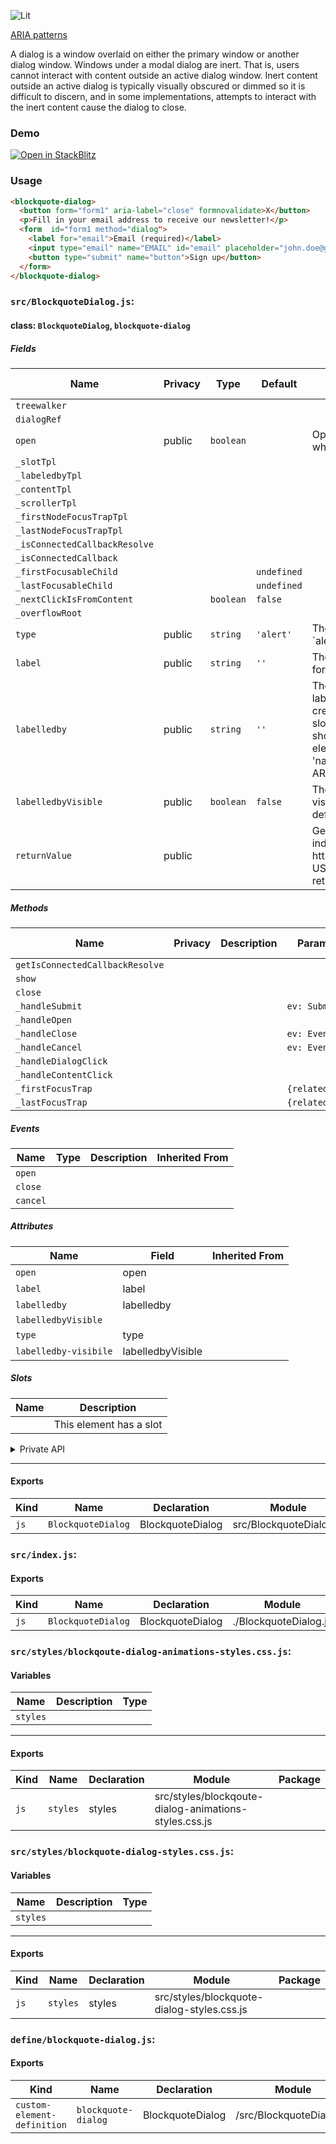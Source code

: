 ![Lit](https://img.shields.io/badge/lit-3.0.0-blue.svg)

[ARIA patterns](https://www.w3.org/WAI/ARIA/apg/patterns/)

A dialog is a window overlaid on either the primary window or another dialog window. Windows under a modal dialog are inert. That is, users cannot interact with content outside an active dialog window.
Inert content outside an active dialog is typically visually obscured or dimmed so it is difficult to discern, and in some implementations, attempts to interact with the inert content cause the dialog to close.

### Demo

[![Open in StackBlitz](https://developer.stackblitz.com/img/open_in_stackblitz.svg)](https://stackblitz.com/github/oscarmarina/blockquote-web-components/tree/main/packages/components/blockquote-dialog)

### Usage

```html
<blockquote-dialog>
  <button form="form1" aria-label="close" formnovalidate>X</button>
  <p>Fill in your email address to receive our newsletter!</p>
  <form  id="form1 method="dialog">
    <label for="email">Email (required)</label>
    <input type="email" name="EMAIL" id="email" placeholder="john.doe@gmail.com" required />
    <button type="submit" name="button">Sign up</button>
  </form>
</blockquote-dialog>
```


### `src/BlockquoteDialog.js`:

#### class: `BlockquoteDialog`, `blockquote-dialog`

##### Fields

| Name                          | Privacy | Type      | Default     | Description                                                                                                                                                                                                                                                                                                                                                                                            | Inherited From |
| ----------------------------- | ------- | --------- | ----------- | ------------------------------------------------------------------------------------------------------------------------------------------------------------------------------------------------------------------------------------------------------------------------------------------------------------------------------------------------------------------------------------------------------ | -------------- |
| `treewalker`                  |         |           |             |                                                                                                                                                                                                                                                                                                                                                                                                        |                |
| `dialogRef`                   |         |           |             |                                                                                                                                                                                                                                                                                                                                                                                                        |                |
| `open`                        | public  | `boolean` |             | Opens the dialog when set to \`true\` and closes it when set to \`false\`.                                                                                                                                                                                                                                                                                                                             |                |
| `_slotTpl`                    |         |           |             |                                                                                                                                                                                                                                                                                                                                                                                                        |                |
| `_labeledbyTpl`               |         |           |             |                                                                                                                                                                                                                                                                                                                                                                                                        |                |
| `_contentTpl`                 |         |           |             |                                                                                                                                                                                                                                                                                                                                                                                                        |                |
| `_scrollerTpl`                |         |           |             |                                                                                                                                                                                                                                                                                                                                                                                                        |                |
| `_firstNodeFocusTrapTpl`      |         |           |             |                                                                                                                                                                                                                                                                                                                                                                                                        |                |
| `_lastNodeFocusTrapTpl`       |         |           |             |                                                                                                                                                                                                                                                                                                                                                                                                        |                |
| `_isConnectedCallbackResolve` |         |           |             |                                                                                                                                                                                                                                                                                                                                                                                                        |                |
| `_isConnectedCallback`        |         |           |             |                                                                                                                                                                                                                                                                                                                                                                                                        |                |
| `_firstFocusableChild`        |         |           | `undefined` |                                                                                                                                                                                                                                                                                                                                                                                                        |                |
| `_lastFocusableChild`         |         |           | `undefined` |                                                                                                                                                                                                                                                                                                                                                                                                        |                |
| `_nextClickIsFromContent`     |         | `boolean` | `false`     |                                                                                                                                                                                                                                                                                                                                                                                                        |                |
| `_overflowRoot`               |         |           |             |                                                                                                                                                                                                                                                                                                                                                                                                        |                |
| `type`                        | public  | `string`  | `'alert'`   | The type of dialog for accessibility. Set this to \`alert\` to announce a&#xA;dialog as an alert dialog.                                                                                                                                                                                                                                                                                               |                |
| `label`                       | public  | `string`  | `''`        | The 'label' attribute will be used as the 'aria-label' for the dialog                                                                                                                                                                                                                                                                                                                                  |                |
| `labelledby`                  | public  | `string`  | `''`        | The 'labelledby' attribute will be used as the 'aria-labelledby' for the dialog.&#xA;It will also be used to create a slot with the same 'id' and 'name'.&#xA;This slot is hidden by default and its 'name' and 'id' should correspond to the 'slot' attribute of an element in the Light DOM.&#xA;This connects the 'slot', 'name', and 'id' attributes of a slot to be used with ARIA relationships. |                |
| `labelledbyVisible`           | public  | `boolean` | `false`     | The 'labelledbyVisible' attribute will control the visibility of the slot created by 'labelledby'.&#xA;By default, it is set to 'hidden'.                                                                                                                                                                                                                                                              |                |
| `returnValue`                 | public  |           |             | Gets or sets the dialog's return value, usually to indicate which button&#xA;a user pressed to close it.&#xA;&#xA;https\://developer.mozilla.org/en-US/docs/Web/API/HTMLDialogElement/returnValue returnValue                                                                                                                                                                                          |                |

##### Methods

| Name                            | Privacy | Description | Parameters        | Return | Inherited From |
| ------------------------------- | ------- | ----------- | ----------------- | ------ | -------------- |
| `getIsConnectedCallbackResolve` |         |             |                   |        |                |
| `show`                          |         |             |                   |        |                |
| `close`                         |         |             |                   |        |                |
| `_handleSubmit`                 |         |             | `ev: SubmitEvent` |        |                |
| `_handleOpen`                   |         |             |                   |        |                |
| `_handleClose`                  |         |             | `ev: Event`       |        |                |
| `_handleCancel`                 |         |             | `ev: Event`       |        |                |
| `_handleDialogClick`            |         |             |                   |        |                |
| `_handleContentClick`           |         |             |                   |        |                |
| `_firstFocusTrap`               |         |             | `{relatedTarget}` |        |                |
| `_lastFocusTrap`                |         |             | `{relatedTarget}` |        |                |

##### Events

| Name     | Type | Description | Inherited From |
| -------- | ---- | ----------- | -------------- |
| `open`   |      |             |                |
| `close`  |      |             |                |
| `cancel` |      |             |                |

##### Attributes

| Name                  | Field             | Inherited From |
| --------------------- | ----------------- | -------------- |
| `open`                | open              |                |
| `label`               | label             |                |
| `labelledby`          | labelledby        |                |
| `labelledbyVisible`   |                   |                |
| `type`                | type              |                |
| `labelledby-visibile` | labelledbyVisible |                |

##### Slots

| Name | Description             |
| ---- | ----------------------- |
|      | This element has a slot |

<details><summary>Private API</summary>

##### Fields

| Name    | Privacy | Type      | Default | Description | Inherited From |
| ------- | ------- | --------- | ------- | ----------- | -------------- |
| `#open` | private | `boolean` | `false` |             |                |

</details>

<hr/>

#### Exports

| Kind | Name               | Declaration      | Module                  | Package |
| ---- | ------------------ | ---------------- | ----------------------- | ------- |
| `js` | `BlockquoteDialog` | BlockquoteDialog | src/BlockquoteDialog.js |         |

### `src/index.js`:

#### Exports

| Kind | Name               | Declaration      | Module                | Package |
| ---- | ------------------ | ---------------- | --------------------- | ------- |
| `js` | `BlockquoteDialog` | BlockquoteDialog | ./BlockquoteDialog.js |         |

### `src/styles/blockqoute-dialog-animations-styles.css.js`:

#### Variables

| Name     | Description | Type |
| -------- | ----------- | ---- |
| `styles` |             |      |

<hr/>

#### Exports

| Kind | Name     | Declaration | Module                                                | Package |
| ---- | -------- | ----------- | ----------------------------------------------------- | ------- |
| `js` | `styles` | styles      | src/styles/blockqoute-dialog-animations-styles.css.js |         |

### `src/styles/blockquote-dialog-styles.css.js`:

#### Variables

| Name     | Description | Type |
| -------- | ----------- | ---- |
| `styles` |             |      |

<hr/>

#### Exports

| Kind | Name     | Declaration | Module                                     | Package |
| ---- | -------- | ----------- | ------------------------------------------ | ------- |
| `js` | `styles` | styles      | src/styles/blockquote-dialog-styles.css.js |         |

### `define/blockquote-dialog.js`:

#### Exports

| Kind                        | Name                | Declaration      | Module                   | Package |
| --------------------------- | ------------------- | ---------------- | ------------------------ | ------- |
| `custom-element-definition` | `blockquote-dialog` | BlockquoteDialog | /src/BlockquoteDialog.js |         |

